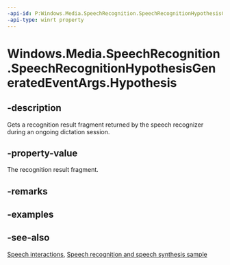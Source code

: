 ```yaml
---
-api-id: P:Windows.Media.SpeechRecognition.SpeechRecognitionHypothesisGeneratedEventArgs.Hypothesis
-api-type: winrt property
---
```


<!-- Property syntax
public Windows.Media.SpeechRecognition.SpeechRecognitionHypothesis Hypothesis { get; }
-->

# Windows.Media.SpeechRecognition.SpeechRecognitionHypothesisGeneratedEventArgs.Hypothesis

## -description
Gets a recognition result fragment returned by the speech recognizer during an ongoing dictation session.

## -property-value
The recognition result fragment.

## -remarks

## -examples

## -see-also
[Speech interactions](https://docs.microsoft.com/windows/uwp/input-and-devices/speech-interactions), [Speech recognition and speech synthesis sample](https://github.com/Microsoft/Windows-universal-samples/tree/master/Samples/SpeechRecognitionAndSynthesis)
